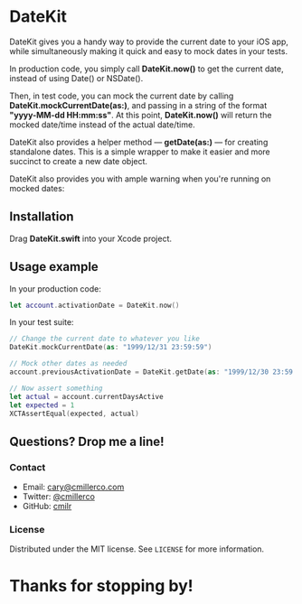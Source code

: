 # DateKit

DateKit gives you a handy way to provide the current date to your iOS app, while simultaneously making it quick and easy to mock dates in your tests.

In production code, you simply call **DateKit.now()** to get the current date, instead of using Date() or NSDate().

Then, in test code, you can mock the current date by calling **DateKit.mockCurrentDate(as:)**, and passing in a string of the format **"yyyy-MM-dd HH:mm:ss"**. At this point, **DateKit.now()** will return the mocked date/time instead of the actual date/time.

DateKit also provides a helper method — **getDate(as:)** — for creating standalone dates. This is a simple wrapper to make it easier and more succinct to create a new date object.

DateKit also provides you with ample warning when you're running on mocked dates:

## Installation

Drag **DateKit.swift** into your Xcode project.

## Usage example

In your production code:
```swift
let account.activationDate = DateKit.now()
```
In your test suite:
```swift
// Change the current date to whatever you like
DateKit.mockCurrentDate(as: "1999/12/31 23:59:59")

// Mock other dates as needed
account.previousActivationDate = DateKit.getDate(as: "1999/12/30 23:59:59")

// Now assert something
let actual = account.currentDaysActive
let expected = 1
XCTAssertEqual(expected, actual)
```

## Questions? Drop me a line!

### Contact
- Email: cary@cmillerco.com
- Twitter: [@cmillerco](https://twitter.com/cmillerco)
- GitHub: [cmilr](https://github.com/cmilr/)

### License
Distributed under the MIT license. See ``LICENSE`` for more information.

# Thanks for stopping by!
